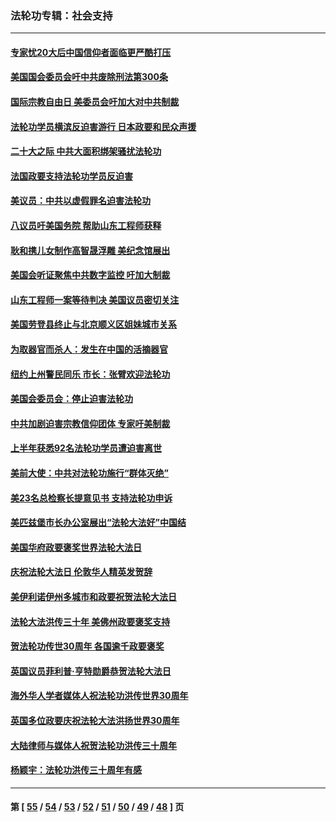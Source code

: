 ### 法轮功专辑：社会支持
---
#### [专家忧20大后中国信仰者面临更严酷打压](../../pages/nf4386/n13874993.md?12070430) 
#### [美国国会委员会吁中共废除刑法第300条](../../pages/nf4386/n13868121.md?12070430) 
#### [国际宗教自由日 美委员会吁加大对中共制裁](../../pages/nf4386/n13855021.md?12070430) 
#### [法轮功学员横滨反迫害游行 日本政要和民众声援](../../pages/nf4386/n13847132.md?12070430) 
#### [二十大之际 中共大面积绑架骚扰法轮功](../../pages/nf4386/n13846381.md?12070430) 
#### [法国政要支持法轮功学员反迫害](../../pages/nf4386/n13841970.md?12070430) 
#### [美议员：中共以虚假罪名迫害法轮功](../../pages/nf4386/n13841083.md?12070430) 
#### [八议员吁美国务院 帮助山东工程师获释](../../pages/nf4386/n13836379.md?12070430) 
#### [耿和携儿女制作高智晟浮雕 美纪念馆展出](../../pages/nf4386/n13829624.md?12070430) 
#### [美国会听证聚焦中共数字监控 吁加大制裁](../../pages/nf4386/n13825083.md?12070430) 
#### [山东工程师一案等待判决 美国议员密切关注](../../pages/nf4386/n13815065.md?12070430) 
#### [美国劳登县终止与北京顺义区姐妹城市关系](../../pages/nf4386/n13811030.md?12070430) 
#### [为取器官而杀人：发生在中国的活摘器官](../../pages/nf4386/n13794731.md?12070430) 
#### [纽约上州警民同乐 市长：张臂欢迎法轮功](../../pages/nf4386/n13794375.md?12070430) 
#### [美国会委员会：停止迫害法轮功](../../pages/nf4386/n13788164.md?12070430) 
#### [中共加剧迫害宗教信仰团体 专家吁美制裁](../../pages/nf4386/n13780252.md?12070430) 
#### [上半年获悉92名法轮功学员遭迫害离世](../../pages/nf4386/n13772701.md?12070430) 
#### [美前大使：中共对法轮功施行“群体灭绝”](../../pages/nf4386/n13771705.md?12070430) 
#### [美23名总检察长提意见书 支持法轮功申诉](../../pages/nf4386/n13766596.md?12070430) 
#### [美匹兹堡市长办公室展出“法轮大法好”中国结](../../pages/nf4386/n13749721.md?12070430) 
#### [美国华府政要褒奖世界法轮大法日](../../pages/nf4386/n13743770.md?12070430) 
#### [庆祝法轮大法日 伦敦华人精英发贺辞](../../pages/nf4386/n13741593.md?12070430) 
#### [美伊利诺伊州多城市和政要祝贺法轮大法日](../../pages/nf4386/n13737149.md?12070430) 
#### [法轮大法洪传三十年 美佛州政要褒奖支持](../../pages/nf4386/n13737103.md?12070430) 
#### [贺法轮功传世30周年 各国逾千政要褒奖](../../pages/nf4386/n13735828.md?12070430) 
#### [英国议员菲利普‧亨特勋爵恭贺法轮大法日](../../pages/nf4386/n13736187.md?12070430) 
#### [海外华人学者媒体人祝法轮功洪传世界30周年](../../pages/nf4386/n13735835.md?12070430) 
#### [英国多位政要庆祝法轮大法洪扬世界30周年](../../pages/nf4386/n13734739.md?12070430) 
#### [大陆律师与媒体人祝贺法轮功洪传三十周年](../../pages/nf4386/n13735062.md?12070430) 
#### [杨颖宇：法轮功洪传三十周年有感](../../pages/nf4386/n13734884.md?12070430) 

---
#### 第 [ [55](./55.md?12070430) / [54](./54.md?12070430) / [53](./53.md?12070430) / [52](./52.md?12070430) / [51](./51.md?12070430) / [50](./50.md?12070430) / [49](./49.md?12070430) / [48](./48.md?12070430) ] 页
